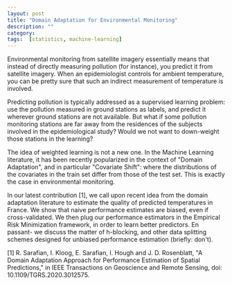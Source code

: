 ```yaml
---
layout: post
title: "Domain Adaptation for Environmental Monitoring"
description: ""
category: 
tags:  [statistics, machine-learning]
---
```


Environmental monitoring from satellite imagery essentially means that instead of directly measuring pollution (for instance), you predict it from satellite imagery.
When an epidemiologist controls for ambient temperature, you can be pretty sure that such an indirect measurement of temperature is involved. 

Predicting pollution is typically addressed as a supervised learning problem: use the pollution measured in ground stations as labels, and predict it wherever ground stations are not available. 
But what if some pollution monitoring stations are far away from the residences of the subjects involved in the epidemiological study? Would we not want to down-weight those stations in the learning?

The idea of weighted learning is not a new one. 
In the Machine Learning literature, it has been recently popularized in the context of "Domain Adaptation", and in particular "Covariate Shift": where the distributions of the covariates in the train set differ from those of the test set. 
This is exactly the case in environmental monitoring. 

In our latest contribution [1], we call upon recent idea from the domain adaptation literature to estimate the quality of predicted temperatures in France. 
We show that naive performance estimates are biased, even if cross-validated. 
We then plug our performance estimators in the Empirical Risk Minimization framework, in order to learn better predictors. 
En passant- we discuss the matter of h-blocking, and other data splitting schemes designed for unbiased performance estimation (briefly: don't).




[1] R. Sarafian, I. Kloog, E. Sarafian, I. Hough and J. D. Rosenblatt, "A Domain Adaptation Approach for Performance Estimation of Spatial Predictions," in IEEE Transactions on Geoscience and Remote Sensing, doi: 10.1109/TGRS.2020.3012575.

